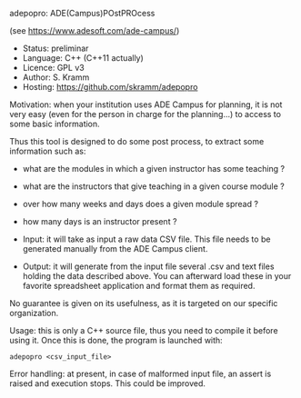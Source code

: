 adepopro: ADE(Campus)POstPROcess

(see https://www.adesoft.com/ade-campus/)

* Status: preliminar
* Language: C++ (C++11 actually)
* Licence: GPL v3
* Author: S. Kramm
* Hosting: https://github.com/skramm/adepopro

Motivation: when your institution uses ADE Campus for planning, it is not very easy
(even for the person in charge for the planning...)
to access to some basic information.

Thus this tool is designed to do some post process, to extract some information such as:
 * what are the modules in which a given instructor has some teaching ?
 * what are the instructors that give teaching in a given course module ?
 * over how many weeks and days does a given module spread ?
 * how many days is an instructor present ?

* Input: it will take as input a raw data CSV file. This file needs to be generated manually from the ADE Campus client.
* Output: it will generate from the input file several .csv and text files holding the data described above.
You can afterward load these in your favorite spreadsheet application and format them as required.


No guarantee is given on its usefulness, as it is targeted on our specific organization.

Usage: this is only a C++ source file, thus you need to compile it before using it.
Once this is done, the program is launched with:
```
adepopro <csv_input_file>
```


Error handling: at present, in case of malformed input file, an assert is raised and execution stops.
This could be improved.
